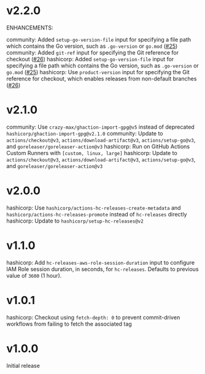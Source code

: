 # v2.2.0

ENHANCEMENTS:

community: Added `setup-go-version-file` input for specifying a file path which contains the Go version, such as `.go-version` or `go.mod` ([#25](https://github.com/hashicorp/ghaction-terraform-provider-release/pull/25))
community: Added `git-ref` input for specifying the Git reference for checkout ([#26](https://github.com/hashicorp/ghaction-terraform-provider-release/pull/26))
hashicorp: Added `setup-go-version-file` input for specifying a file path which contains the Go version, such as `.go-version` or `go.mod` ([#25](https://github.com/hashicorp/ghaction-terraform-provider-release/pull/25))
hashicorp: Use `product-version` input for specifying the Git reference for checkout, which enables releases from non-default branches ([#26](https://github.com/hashicorp/ghaction-terraform-provider-release/pull/26))


# v2.1.0

community: Use `crazy-max/ghaction-import-gpg@v5` instead of deprecated `hashicorp/ghaction-import-gpg@v2.1.0`
community: Update to `actions/checkout@v3`, `actions/download-artifact@v3`, `actions/setup-go@v3`, and `goreleaser/goreleaser-action@v3`
hashicorp: Run on GitHub Actions Custom Runners with `[custom, linux, large]`
hashicorp: Update to `actions/checkout@v3`, `actions/download-artifact@v3`, `actions/setup-go@v3`, and `goreleaser/goreleaser-action@v3`

# v2.0.0

hashicorp: Use `hashicorp/actions-hc-releases-create-metadata` and `hashicorp/actions-hc-releases-promote` instead of `hc-releases` directly
hashicorp: Update to `hashicorp/setup-hc-releases@v2`

# v1.1.0

hashicorp: Add `hc-releases-aws-role-session-duration` input to configure IAM Role session duration, in seconds, for `hc-releases`. Defaults to previous value of `3600` (1 hour).

# v1.0.1

hashicorp: Checkout using `fetch-depth: 0` to prevent commit-driven workflows from failing to fetch the associated tag

# v1.0.0

Initial release
